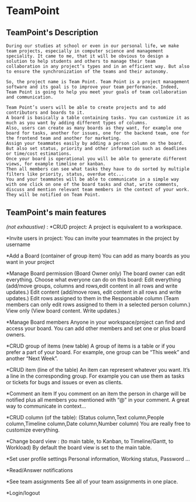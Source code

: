 # TeamPoint

## TeamPoint's Description
```text
During our studies at school or even in our personal life, we make team projects, especially in computer science and management speciality. It came to me, that it will be obvious to design a solution to help students and others to manage their team collaboration in any project’s types and in an efficient way. But also to ensure the synchronization of the teams and their autonomy.

So, the project name is Team Point. Team Point is a project management software and its goal is to improve your team performance. Indeed, Team Point is going to help you meet your goals of team collaboration and communication.

Team Point’s users will be able to create projects and to add contributors and boards to it.
A board is basically a table containing tasks. You can customize it as much as you want by adding different types of columns. 
Also, users can create as many boards as they want, for example one board for tasks, another for issues, one for the backend team, one for the frontend team and another for marketing.
Assign your teammates easily by adding a person column on the board. But also set status, priority and other information such as deadlines or time/cost estimations. 
Once your board is operational you will be able to generate different views, for example timeline or kanban.
Then all members can see what tasks they have to do sorted by multiple filters like priority, status, overdue etc...
You and your teammates will be able to communicate in a simple way with one click on one of the board tasks and chat, write comments, discuss and mention relevant team members in the context of your work. They will be notified on Team Point.
```

## TeamPoint's main features 
_(not exhaustive)_ : 
*CRUD project:
A project is equivalent to a workspace.

*Invite users in project: 
You can invite your teammates in the project by username

*Add a Board (container of group item)
You can add as many boards as you want in your project
 
*Manage Board permission (Board Owner only)
The board owner can edit everything.
Choose what everyone can do on this board:
Edit everything (add/move groups, columns and rows,edit content in all rows and write updates.)
Edit content (add/move rows, edit content in all rows and write updates.)
Edit rows assigned to them in the Responsable column (Team members can only edit rows assigned to them in a selected person column.)
View only (View board content. Write updates.)

*Manage Board members
Anyone in your workspace/project can find and access your board. You can add other members and set one or plus board owners.

*CRUD group of items (new table)
A group of items is a table or if you prefer a part of your board. For example, one group can be “This week” and another “Next Week”.

*CRUD item (line of the table)
An item can represent whatever you want. It’s a line in the corresponding group. For example you can use them as tasks or tickets for bugs and issues or even as clients.

*Comment an item
If you comment on an item the person in charge will be notified plus all members you mentioned with “@” in your comment. A great way to communicate in context…

*CRUD column (of the table): (Status column,Text column,People column,Timeline column,Date column,Number column) 
You are really free to customize everything.

*Change board view : (to main table, to Kanban, to Timeline/Gantt, to Workload)
By default the board view is set to the main table.

*Set user profile settings
Personal information, Working status, Password … 

*Read/Answer notifications

*See team assignments
See all of your team assignments in one place. 

*Login/logout

